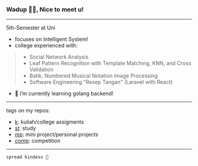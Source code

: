 ### Wadup 👊🦆, Nice to meet u!
---
5th-Semester at Uni
- focuses on Intelligent System!
- college experienced with:
> - Social Network Analysis
> - Leaf Pattern Recognition with Template Matching, KNN, and Cross Validation
> - Batik, Numbered Musical Notation Image Processing
> - Software Engineering "Resep Tangan" (Laravel with React)
- 🔭 I’m currently learning golang backend!

---
tags on my repos:
- [k](https://github.com/caesariodito?tab=repositories&q=k&type=&language=&sort= "Search k tag"): kuliah/college assigments
- [st](https://github.com/caesariodito?tab=repositories&q=st&type=&language=&sort= "Search st tag"): study
- [mp](https://github.com/caesariodito?tab=repositories&q=mp&type=&language=&sort= "Search mp tag"): mini project/personal projects
- [comp](https://github.com/caesariodito?tab=repositories&q=comp&type=&language=&sort= "Search comp tag"): competition

---

`spread kindess 🤍`

<!--
**synraax/synraax** is a ✨ _special_ ✨ repository because its `README.md` (this file) appears on your GitHub profile.

Here are some ideas to get you started:

- 🔭 I’m currently working on ...
- 🌱 I’m currently learning ...
- 👯 I’m looking to collaborate on ...
- 🤔 I’m looking for help with ...
- 💬 Ask me about ...
- 📫 How to reach me: ...
- 😄 Pronouns: ...
- ⚡ Fun fact: ...

CHEATSHEET
Credit goes to [The Markdown Guide](https://www.markdownguide.org)!

### Heading

# H1
## H2
### H3

### Bold

**bold text**

### Italic

*italicized text*

### Blockquote

> blockquote

### Ordered List

1. First item
2. Second item
3. Third item

### Unordered List

- First item
- Second item
- Third item

### Code

`code`

### Horizontal Rule

---

### Link

[Markdown Guide](https://www.markdownguide.org)

### Image

![alt text](https://www.markdownguide.org/assets/images/tux.png)

## Extended Syntax

These elements extend the basic syntax by adding additional features. Not all Markdown applications support these elements.

### Table

| Syntax | Description |
| ----------- | ----------- |
| Header | Title |
| Paragraph | Text |

### Fenced Code Block

```
{
  "firstName": "John",
  "lastName": "Smith",
  "age": 25
}
```

### Footnote

Here's a sentence with a footnote. [^1]

[^1]: This is the footnote.

### Heading ID

### My Great Heading {#custom-id}

### Definition List

term
: definition

### Strikethrough

~~The world is flat.~~

### Task List

- [x] Write the press release
- [ ] Update the website
- [ ] Contact the media

-->
